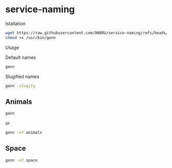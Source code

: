 # service-naming

Istallation

```bash
wget https://raw.githubusercontent.com/ON8RU/service-naming/refs/heads/master/genn.sh -O /usr/bin/genn
chmod +x /usr/bin/genn
```

Usage

Default names

```bash
genn
```

Slugified names

```bash
genn -slugify
```

## Animals

```bash
genn
```

or

```bash
genn -of animals
```

## Space

```bash
genn -of space
```
